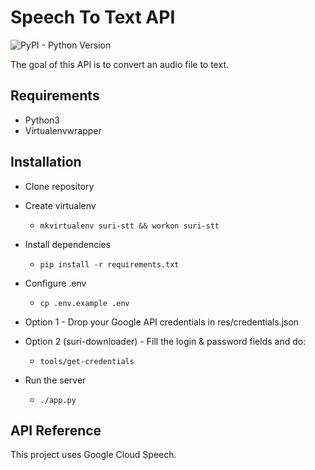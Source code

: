 # Speech To Text API

![PyPI - Python Version](https://img.shields.io/badge/python-3.6-blue.svg)

The goal of this API is to convert an audio file to text.

## Requirements

* Python3
* Virtualenvwrapper 

## Installation 

* Clone repository 
* Create virtualenv
  * `mkvirtualenv suri-stt && workon suri-stt`
* Install dependencies
  * `pip install -r requirements.txt`
* Configure .env
  * `cp .env.example .env`

* Option 1 - Drop your Google API credentials in res/credentials.json
* Option 2 (suri-downloader) -  Fill the login & password fields and do:
  * `tools/get-credentials`
  
* Run the server
  * `./app.py`

## API Reference

This project uses Google Cloud Speech.
